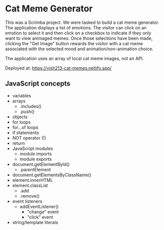 # Cat Meme Generator

This was a Scrimba project. We were tasked to build a cat meme generator. The application displays a list of emotions. The visitor can click on an emotion to select it and then click on a checkbox to indicate if they only want to view animaged memes. Once those selections have been made, clicking the "Get Image" button rewards the visitor with a cat meme associated with the selected mood and animation/non-animation choice.

The application uses an array of local cat meme images, not an API.

Deployed at: https://vish213-cat-memes.netlify.app/

## JavaScript concepts

- variables
- arrays
    - .includes()
    - .push()
- objects
- for loops
- for...of loops
- if statements
- NOT operator (!)
- return
- JavaScript modules
    - module imports
    - module exports
- document.getElementById()
    - .parentElement
- document.getElementsByClassName()
- element.innerHTML
- element.classList
    - .add
    - .remove()
- event listeners
    - addEventListener()
        - "change" event
        - "click" event
- string/template literals